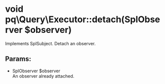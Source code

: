 # void pq\Query\Executor::detach(SplObserver $observer)

Implements SplSubject.
Detach an observer.

## Params:

* SplObserver $observer  
  An observer already attached.

